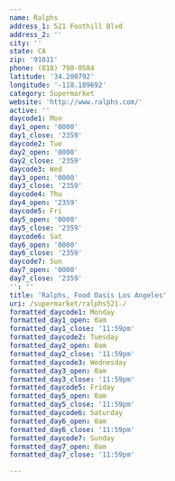 ```yaml
---
name: Ralphs
address_1: 521 Foothill Blvd
address_2: ''
city: ''
state: CA
zip: '91011'
phone: (818) 790-0584
latitude: '34.200792'
longitude: '-118.189692'
category: Supermarket
website: 'http://www.ralphs.com/'
active: ''
daycode1: Mon
day1_open: '0000'
day1_close: '2359'
daycode2: Tue
day2_open: '0000'
day2_close: '2359'
daycode3: Wed
day3_open: '0000'
day3_close: '2359'
daycode4: Thu
day4_open: '2359'
daycode5: Fri
day5_open: '0000'
day5_close: '2359'
daycode6: Sat
day6_open: '0000'
day6_close: '2359'
daycode7: Sun
day7_open: '0000'
day7_close: '2359'
'': ''
title: 'Ralphs, Food Oasis Los Angeles'
uri: /supermarket/ralphs521-/
formatted_daycode1: Monday
formatted_day1_open: 0am
formatted_day1_close: '11:59pm'
formatted_daycode2: Tuesday
formatted_day2_open: 0am
formatted_day2_close: '11:59pm'
formatted_daycode3: Wednesday
formatted_day3_open: 0am
formatted_day3_close: '11:59pm'
formatted_daycode5: Friday
formatted_day5_open: 0am
formatted_day5_close: '11:59pm'
formatted_daycode6: Saturday
formatted_day6_open: 0am
formatted_day6_close: '11:59pm'
formatted_daycode7: Sunday
formatted_day7_open: 0am
formatted_day7_close: '11:59pm'

---
```

